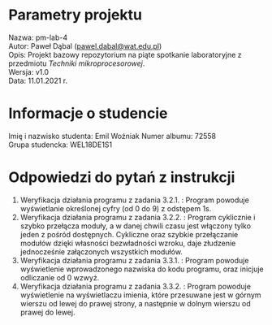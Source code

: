 # Parametry projektu

Nazwa: pm-lab-4  
Autor: Paweł Dąbal (pawel.dabal@wat.edu.pl)  
Opis: Projekt bazowy repozytorium na piąte spotkanie laboratoryjne z przedmiotu _Techniki mikroprocesorowej_.  
Wersja: v1.0  
Data: 11.01.2021 r.

# Informacje o studencie

Imię i nazwisko studenta: Emil  Woźniak
Numer albumu: 72558  
Grupa studencka: WEL18DE1S1

# Odpowiedzi do pytań z instrukcji
1. Weryfikacja działania programu z zadania 3.2.1. : Program powoduje wyświetlanie określonej cyfry (od 0 do 9) z odstępem 1s.
2. Weryfikacja działania programu z zadania 3.2.2. : Program cyklicznie i szybko przełącza moduły, a w danej chwili czasu jest włączony tylko jeden z pośród dostępnych. Cykliczne oraz szybkie przełączanie modułów dzięki własności bezwładności wzroku, daje złudzenie jednocześnie załączonych wszystkich modułów.
3. Weryfikacja działania programu z zadania 3.3.1. : Program powoduje wyświetlenie wprowadzonego nazwiska do kodu programu, oraz inicjuje odliczanie od 0 wzwyż.
4. Weryfikacja działania programu z zadania 3.3.2. : Program powoduje wyświetlenie na wyświetlaczu imienia, które przesuwane jest w górnym wierszu od lewej do prawej strony, a następnie w dolnym wierszu od prawej do lewej.